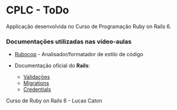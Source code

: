 # CPLC - ToDo

Applicação desenvolvida no Curso de Programação Ruby on Rails 6.

### Documentações utilizadas nas vídeo-aulas

* [Rubocop](https://github.com/rubocop-hq/rubocop) - Analisador/formatador de estilo de código

* Documentação oficial do **Rails**:
  * [Validações](https://guides.rubyonrails.org/active_record_validations.html)
  * [Migrations](https://guides.rubyonrails.org/active_record_migrations.html)
  * [Credentials](https://guides.rubyonrails.org/security.html#custom-credentials)


Curso de Ruby on Rails 6 - Lucas Caton
